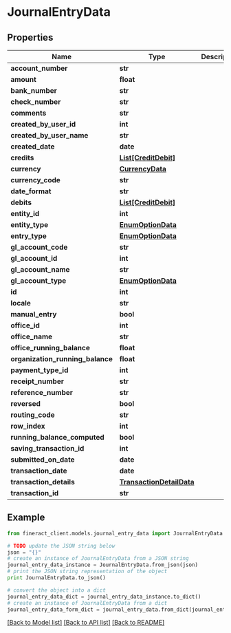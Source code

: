 # JournalEntryData


## Properties

Name | Type | Description | Notes
------------ | ------------- | ------------- | -------------
**account_number** | **str** |  | [optional] 
**amount** | **float** |  | [optional] 
**bank_number** | **str** |  | [optional] 
**check_number** | **str** |  | [optional] 
**comments** | **str** |  | [optional] 
**created_by_user_id** | **int** |  | [optional] 
**created_by_user_name** | **str** |  | [optional] 
**created_date** | **date** |  | [optional] 
**credits** | [**List[CreditDebit]**](CreditDebit.md) |  | [optional] 
**currency** | [**CurrencyData**](CurrencyData.md) |  | [optional] 
**currency_code** | **str** |  | [optional] 
**date_format** | **str** |  | [optional] 
**debits** | [**List[CreditDebit]**](CreditDebit.md) |  | [optional] 
**entity_id** | **int** |  | [optional] 
**entity_type** | [**EnumOptionData**](EnumOptionData.md) |  | [optional] 
**entry_type** | [**EnumOptionData**](EnumOptionData.md) |  | [optional] 
**gl_account_code** | **str** |  | [optional] 
**gl_account_id** | **int** |  | [optional] 
**gl_account_name** | **str** |  | [optional] 
**gl_account_type** | [**EnumOptionData**](EnumOptionData.md) |  | [optional] 
**id** | **int** |  | [optional] 
**locale** | **str** |  | [optional] 
**manual_entry** | **bool** |  | [optional] 
**office_id** | **int** |  | [optional] 
**office_name** | **str** |  | [optional] 
**office_running_balance** | **float** |  | [optional] 
**organization_running_balance** | **float** |  | [optional] 
**payment_type_id** | **int** |  | [optional] 
**receipt_number** | **str** |  | [optional] 
**reference_number** | **str** |  | [optional] 
**reversed** | **bool** |  | [optional] 
**routing_code** | **str** |  | [optional] 
**row_index** | **int** |  | [optional] 
**running_balance_computed** | **bool** |  | [optional] 
**saving_transaction_id** | **int** |  | [optional] 
**submitted_on_date** | **date** |  | [optional] 
**transaction_date** | **date** |  | [optional] 
**transaction_details** | [**TransactionDetailData**](TransactionDetailData.md) |  | [optional] 
**transaction_id** | **str** |  | [optional] 

## Example

```python
from fineract_client.models.journal_entry_data import JournalEntryData

# TODO update the JSON string below
json = "{}"
# create an instance of JournalEntryData from a JSON string
journal_entry_data_instance = JournalEntryData.from_json(json)
# print the JSON string representation of the object
print JournalEntryData.to_json()

# convert the object into a dict
journal_entry_data_dict = journal_entry_data_instance.to_dict()
# create an instance of JournalEntryData from a dict
journal_entry_data_form_dict = journal_entry_data.from_dict(journal_entry_data_dict)
```
[[Back to Model list]](../README.md#documentation-for-models) [[Back to API list]](../README.md#documentation-for-api-endpoints) [[Back to README]](../README.md)


